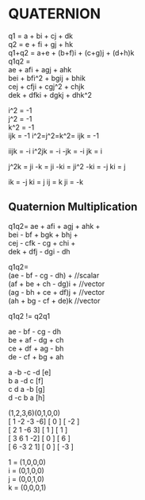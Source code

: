 # QUATERNION
q1 = a + bi + cj + dk  
q2 = e + fi + gj + hk  
q1+q2 = a+e + (b+f)i + (c+g)j + (d+h)k  
q1q2 =  
ae + afi + agj + ahk  
bei + bfi^2 + bgij + bhik  
cej + cfji + cgj^2 + chjk  
dek + dfki + dgkj + dhk^2  

i^2 = -1  
j^2 = -1  
k^2 = -1  
ijk = -1
i^2=j^2=k^2= ijk = -1

iijk = -i
i^2jk = -i
-jk = -i
jk = i

j^2k = ji
-k = ji
-ki = ji^2
-ki = -j
ki = j

ik = -j
ki = j
ij = k
ji = -k

## Quaternion Multiplication
q1q2=
ae + afi + agj + ahk +  
bei - bf + bgk + bhj +  
cej - cfk - cg + chi +  
dek + dfj - dgi - dh

q1q2=  
(ae - bf - cg - dh) +    //scalar  
(af + be + ch - dg)i +   //vector  
(ag - bh + ce + df)j +   //vector  
(ah + bg - cf + de)k     //vector  

q1q2 != q2q1

ae - bf - cg - dh  
be + af - dg + ch  
ce + df + ag - bh  
de - cf + bg + ah  

a -b -c -d [e]  
b  a -d  c [f]  
c  d  a -b [g]  
d -c  b  a [h]  

(1,2,3,6)(0,1,0,0)  
[ 1 -2 -3 -6]  [ 0 ]  [ -2 ]  
[ 2  1 -6  3]  [ 1 ]  [  1 ]  
[ 3  6  1 -2]  [ 0 ]  [  6 ]  
[ 6 -3  2  1]  [ 0 ]  [ -3 ]  

1 = (1,0,0,0)  
i = (0,1,0,0)  
j = (0,0,1,0)  
k = (0,0,0,1)  





